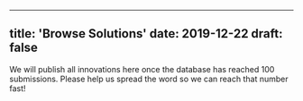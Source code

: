 
---
title: 'Browse Solutions'
date: 2019-12-22
draft: false
---

We will publish all innovations here once the database has reached 100 submissions. Please help us spread the word so we can reach that number fast! 
